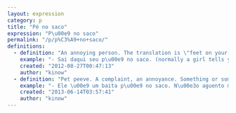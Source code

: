```yaml
---
layout: expression
category: p
title: "Pé no saco"
expression: "P\u00e9 no saco"
permalink: "/p/p%C3%A9+no+saco/"
definitions:
  - definition: "An annoying person. The translation is \"feet on your balls\"."
    example: "- Sai daqui seu p\u00e9 no saco. (normally a girl tells you this)"
    created: "2012-08-27T00:47:13"
    author: "kinow"
  - definition: "Pet peeve. A complaint, an annoyance. Something or someone that irritates you. Pain in the ass."
    example: "- Ele \u00e9 um baita p\u00e9 no saco. N\u00e3o aguento mais falar com ele."
    created: "2013-06-14T03:57:41"
    author: "kinow"
---
```

